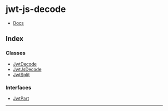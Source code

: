 
jwt-js-decode
=============

*   [Docs](docs/README.md)

## Index

### Classes

* [JwtDecode](classes/jwtdecode.md)
* [JwtJsDecode](classes/jwtjsdecode.md)
* [JwtSplit](classes/jwtsplit.md)

### Interfaces

* [JwtPart](interfaces/jwtpart.md)

---

